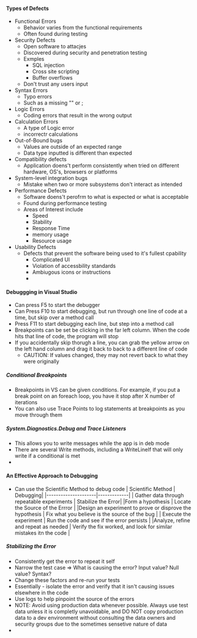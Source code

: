 #### Types of Defects
- Functional Errors
	- Behavior varies from the functional requirements
	- Often found during testing
- Security Defects
	- Open software to attacjes
	- Discovered during security and penetration testing
	- Exmples
		- SQL injection
		- Cross site scripting
		- Buffer overflows
	- Don't trust any users input
- Syntax Errors
	- Typo errors
	- Such as a missing "" or ;
- Logic Errors
	- Coding errors that result in the wrong output
- Calculation Errors
	- A type of Logic error
	- incorrectr calculations
- Out-of-Bound bugs
	- Values are outside of an expected range
	- Data type inputted is different than expected
- Compatibility defects
	- Application doens't perform consistently when tried on different hardware, OS's, browsers or platforms
- System-level integration bugs
	- Mistake when two or more subsystems don't interact as intended
- Performance Defects
	- Software doens't perofrm to what is expected or what is acceptable
	- Found during performance testing
	- Areas of Interest include
		- Speed
		- Stability
		- Response Time
		- memory usage
		- Resource usage
- Usability Defects
	- Defects that prevent the software being used to it's fullest cpability
		- Complicated UI
		- Violation of accessbility standards
		- Ambiugous icons or instructions
		-
		

#### Debuggging in Visual Studio
- Can press F5 to start the debugger
- Can Press F10 to start debugging, but run through one line of code at a time, but skip over a method call
- Press F11 to start debugging each line, but step into a method call
- Breakpoints can be set be clicking in the far left column. When the code hits that line of code, the program will stop
- If you accidentally skip thorugh a line, you can grab the yellow arrow on the left hand column and drag it back to back to a different line of code
	- CAUTION: If values changed, they may not revert back to what they were originally
	
##### Conditional Breakpoints
- Breakpoints in VS can be given conditions. For example, if you put a break  point on an foreach loop, you have it stop after X number of iterations
- You can also use Trace Points to log statements at breakpoints as you move through them
##### System.Diagnostics.Debug and Trace Listeners
- This allows you to write messages while the app is in deb mode
- There are several Write methods, including a WriteLineIf that will only write if a conditional is met
- 


#### An Effective Approach to Debugging
- Can use the Scientific Method to debug code
|  Scientific Method | Debugging|
|---------------------|-------------|
| Gather data through repeatable experiments | Stabilize the Error|
|Form a hypothesis | Locate the Source of the Errror |
|Design an experiment to prove or disprove the hypothesis | Fix what you believe is the source of the bug |
| Execute the experiment | Run the code and see if the error persists |
|Analyze, refine and repeat as needed | Verify the fix worked, and look for similar mistakes itn the code |

##### Stabilizing the Error
- Consistently get the error to repeat it self
- Narrow the test case => What is causing the error? Input value? Null value? Syntax?
- Change these factors and re-run your tests
- Essentially - isolate the error and verify that it isn't causing issues elsewhere in the code
- Use logs to help pinpoint the source of the errors
- NOTE: Avoid using production data whenever possible. Always use test data unless it is completly unavoidable, and DO NOT copy production data to a dev environment without consulting the data owners and security groups due to the sometimes sensetive nature of data
- 